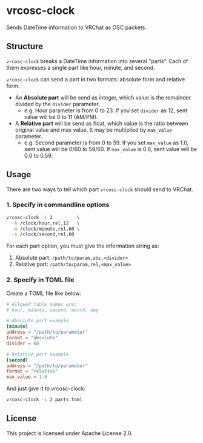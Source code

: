 # vrcosc-clock
Sends DateTime information to VRChat as OSC packets.

## Structure
`vrcosc-clock` breaks a DateTime information into several "parts".
Each of them expresses a single part like hour, minute, and second.

`vrcosc-clock` can send a part in two formats: absolute form and relative form.
* An **Absolute part** will be send as integer, which value is the remainder divided by the `divider` parameter.
    - e.g. Hour parameter is from 0 to 23. If you set `divider` as 12, sent value will be 0 to 11 (AM/PM).
* A **Relative part** will be send as float, which value is the ratio between original value and max value. It may be multiplied by `max_value` parameter.
    - e.g. Second parameter is from 0 to 59. If you set `max_value` as 1.0, sent value will be 0/60 to 59/60. If `max_value` is 0.6, sent value will be 0.0 to 0.59.

## Usage
There are two ways to tell which part `vrcosc-clock` should send to VRChat.

### 1. Specify in commandline options
```sh
vrcosc-clock -i 2         \
  -h /clock/hour,rel,12   \
  -m /clock/minute,rel,60 \
  -s /clock/second,rel,60
```

For each part option, you must give the information string as:
1. Absolute part: `/path/to/param,abs,<divider>`
2. Relative part: `/path/to/param,rel,<max_value>`

### 2. Specify in TOML file
Create a TOML file like below:
```toml
# Allowed table names are:
# hour, minute, second, month, day

# Absolute part example
[minute]
address = "/path/to/parameter"
format = "absolute"
divider = 60

# Relative part example
[second]
address = "/path/to/parameter"
format = "relative"
max_value = 1.0
```

And just give it to vrcosc-clock:
```sh
vrcosc-clock -i 2 parts.toml
```

## License
This project is licensed under Apache License 2.0.
